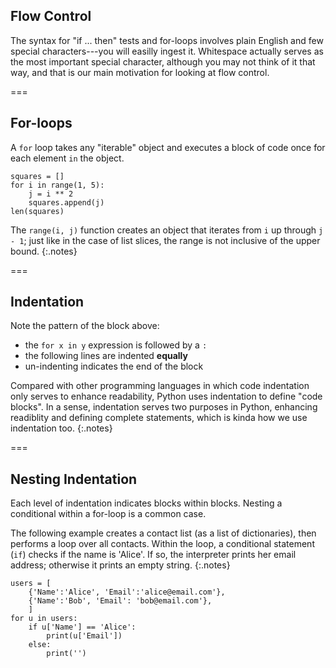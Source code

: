 ---
---

## Flow Control

The syntax for "if ... then" tests and for-loops involves plain
English and few special characters---you will easilly ingest
it. Whitespace actually serves as the most important special
character, although you may not think of it that way, and that is our
main motivation for looking at flow control.

===

## For-loops

A `for` loop takes any "iterable" object and executes a block of code
once for each element `in` the object.

```{python title='{{ site.handouts[0] }}'}
squares = []
for i in range(1, 5):
    j = i ** 2
    squares.append(j)
len(squares)
```

The `range(i, j)` function creates an object that iterates from `i` up
through `j - 1`; just like in the case of list slices, the range is
not inclusive of the upper bound.
{:.notes}

===

## Indentation

Note the pattern of the block above:

- the `for x in y` expression is followed by a `:`
- the following lines are indented **equally**
- un-indenting indicates the end of the block

Compared with other programming languages in which code indentation
only serves to enhance readability, Python uses indentation to define
"code blocks". In a sense, indentation serves two purposes in Python,
enhancing readiblity and defining complete statements, which is kinda
how we use indentation too.
{:.notes}

===

## Nesting Indentation

Each level of indentation indicates blocks within blocks. Nesting a
conditional within a for-loop is a common case.

The following example creates a contact list (as a list of
dictionaries), then performs a loop over all contacts. Within the
loop, a conditional statement (`if`) checks if the name is 'Alice'. If
so, the interpreter prints her email address; otherwise it prints an
empty string.
{:.notes}

```{python title='{{ site.handouts[0] }}'}
users = [
    {'Name':'Alice', 'Email':'alice@email.com'},
    {'Name':'Bob', 'Email': 'bob@email.com'},
    ]
for u in users:
    if u['Name'] == 'Alice':
        print(u['Email'])
    else:
        print('')
```
